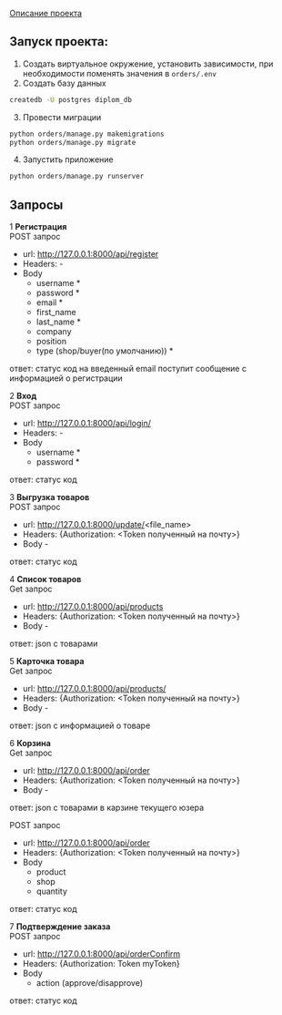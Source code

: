 [Описание проекта](../README.md)

## Запуск проекта: 

1. Создать виртуальное окружение, установить зависимости, при необходимости поменять значения в `orders/.env`
2. Создать базу данных 
```bash
createdb -U postgres diplom_db
```
3. Провести миграции 
```bash
python orders/manage.py makemigrations
python orders/manage.py migrate
```
4. Запустить приложение 
```bash 
python orders/manage.py runserver
```

## Запросы

1 **Регистрация**\
POST запрос
* url: http://127.0.0.1:8000/api/register
* Headers: -
* Body
  - username *
  - password *
  - email *
  - first_name 
  - last_name *
  - company
  - position
  - type (shop/buyer(по умолчанию)) *

ответ: статус код
на введенный email поступит сообщение с информацией о регистрации 

2 **Вход**\
POST запрос
* url: http://127.0.0.1:8000/api/login/
* Headers: -
* Body
  - username *
  - password *

ответ: статус код
  

3 **Выгрузка товаров**\
POST запрос
* url: http://127.0.0.1:8000/update/<file_name>
* Headers: {Authorization: <Token полученный на почту>}
* Body -

ответ: статус код
  

4 **Список товаров**\
Get запрос
* url: http://127.0.0.1:8000/api/products
* Headers: {Authorization: <Token полученный на почту>}
* Body -

ответ: json c товарами
  


5 **Карточка товара**\
Get запрос
* url: http://127.0.0.1:8000/api/products/<id>
* Headers: {Authorization: <Token полученный на почту>}
* Body -

ответ: json с информацией о товаре
  

6 **Корзина**\
Get запрос
* url: http://127.0.0.1:8000/api/order
* Headers: {Authorization: <Token полученный на почту>}
* Body -

ответ: json с товарами в карзине текущего юзера

POST запрос
* url: http://127.0.0.1:8000/api/order
* Headers: {Authorization: <Token полученный на почту>}
* Body 
  - product
  - shop
  - quantity

ответ: статус код


7 **Подтверждение заказа**\
POST запрос
* url: http://127.0.0.1:8000/api/orderConfirm
* Headers: {Authorization: Token myToken}
* Body 
  -  action (approve/disapprove)

ответ: статус код
